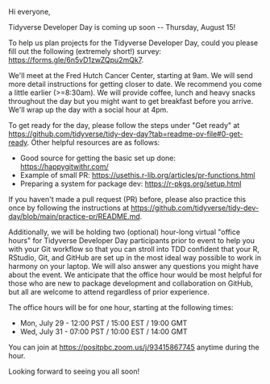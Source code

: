 Hi everyone,

Tidyverse Developer Day is coming up soon -- Thursday, August 15!

To help us plan projects for the Tidyverse Developer Day, could you please fill out the following (extremely short!) survey: https://forms.gle/6n5vD1zwZQpu2mQk7.

We'll meet at the Fred Hutch Cancer Center, starting at 9am. We will send more detail instructions for getting closer to date. We recommend you come a little earlier (>=8:30am). We will provide coffee, lunch and heavy snacks throughout the day but you might want to get breakfast before you arrive. We'll wrap up the day with a social hour at 4pm.

To get ready for the day, please follow the steps under "Get ready" at https://github.com/tidyverse/tidy-dev-day?tab=readme-ov-file#0-get-ready. Other helpful resources are as follows:

- Good source for getting the basic set up done: https://happygitwithr.com/
- Example of small PR: https://usethis.r-lib.org/articles/pr-functions.html
- Preparing a system for package dev: https://r-pkgs.org/setup.html

If you haven't made a pull request (PR) before, please also practice this once by following the instructions at https://github.com/tidyverse/tidy-dev-day/blob/main/practice-pr/README.md.

Additionally, we will be holding two (optional) hour-long virtual "office hours" for Tidyverse Developer Day participants prior to event to help you with your Git workflow so that you can stroll into TDD confident that your R, RStudio, Git, and GitHub are set up in the most ideal way possible to work in harmony on your laptop. We will also answer any questions you might have about the event. We anticipate that the office hour would be most helpful for those who are new to package development and collaboration on GitHub, but all are welcome to attend regardless of prior experience. 

The office hours will be for one hour, starting at the following times:

- Mon, July 29 - 12:00 PST / 15:00 EST / 19:00 GMT
- Wed, July 31 - 07:00 PST / 10:00 EST / 14:00 GMT

You can join at https://positpbc.zoom.us/j/93415867745 anytime during the hour.

Looking forward to seeing you all soon!